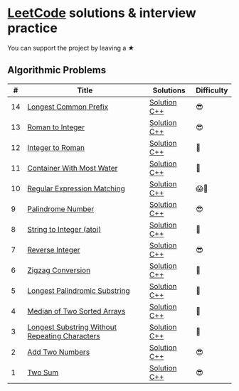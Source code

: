 # [LeetCode](https://leetcode.com/problemset/algorithms/) solutions & interview practice

You can support the project by leaving a &#9733; 



## Algorithmic Problems

|  #  |      Title     |   Solutions   | Difficulty  
|-----|----------------|---------------|-------------
|14|[Longest Common Prefix](https://leetcode.com/problems/longest-common-prefix/)|[Solution C++](../master/cpp/14/Solution.cpp)|😎|
|13|[Roman to Integer](https://leetcode.com/problems/roman-to-integer/)|[Solution C++](../master/cpp/13/Solution.cpp)|😎|
|12|[Integer to Roman](https://leetcode.com/problems/integer-to-roman/)|[Solution C++](../master/cpp/12/Solution.cpp)|🤔|
|11|[Container With Most Water](https://leetcode.com/problems/container-with-most-water/)|[Solution C++](../master/cpp/11/Solution.cpp)|🤔|
|10|[Regular Expression Matching](https://leetcode.com/problems/regular-expression-matching/)|[Solution C++](../master/cpp/10/Solution.cpp)|😱🤯|
|9|[Palindrome Number](https://leetcode.com/problems/palindrome-number/)|[Solution C++](../master/cpp/9/Solution.cpp)|😎|
|8|[String to Integer (atoi)](https://leetcode.com/problems/string-to-integer-atoi/)|[Solution C++](../master/cpp/8/Solution.cpp)|🤔|
|7|[Reverse Integer](https://leetcode.com/problems/reverse-integer/)|[Solution C++](../master/cpp/7/Solution.cpp)|😎|
|6|[Zigzag Conversion](https://leetcode.com/problems/zigzag-conversion/)|[Solution C++](../master/cpp/6/Solution.cpp)|🤔|
|5|[Longest Palindromic Substring](https://leetcode.com/problems/longest-palindromic-substring/)|[Solution C++](../master/cpp/5/Solution.cpp)|🤔|
|4|[Median of Two Sorted Arrays](https://leetcode.com/problems/median-of-two-sorted-arrays/)|[Solution C++](../master/cpp/4/Solution.cpp)|🤯|
|3|[Longest Substring Without Repeating Characters](https://leetcode.com/problems/longest-substring-without-repeating-characters/)|[Solution C++](../master/cpp/3/Solution.cpp)|🤔| 
|2|[Add Two Numbers](https://leetcode.com/problems/add-two-numbers/)|[Solution C++](../master/cpp/2/Solution.cpp)|😎|
|1|[Two Sum](https://leetcode.com/problems/two-sum/)|[Solution C++](../master/cpp/1/Solution.cpp)|😎|